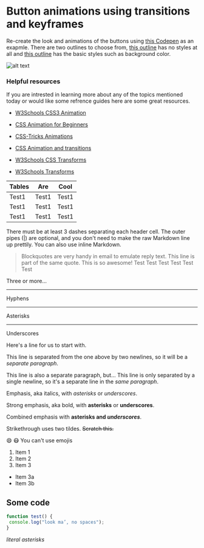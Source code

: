 # Button animations using transitions and keyframes

Re-create the look and animations of the buttons using [this Codepen](http://codepen.io/Chelsea-Dover/full/ygNwej/) as an exapmle. There are two outlines to choose from, [this outline](http://codepen.io/Chelsea-Dover/pen/aWQPpY) has no styles at all and [this outline](https://codepen.io/Chelsea-Dover/pen/dWwWyB?editors=1100) has the basic styles such as background color.

![alt text](http://lorempixel.com/g/1600/850/cats/1/ "Logo Title Text 1")

### Helpful resources
If you are intrested in learning more about any of the topics mentioned today or would like some refrence guides here are some great resources.
* [W3Schools CSS3 Animation](https://www.w3schools.com/css/css3_animations.asp)

* [CSS Animation for Beginners](https://robots.thoughtbot.com/css-animation-for-beginners)

* [CSS-Tricks Animations](https://css-tricks.com/almanac/properties/a/animation/)

* [CSS Animation and transitions](http://learn.shayhowe.com/advanced-html-css/transitions-animations/)

* [W3Schools CSS Transforms](https://www.w3schools.com/cssref/css3_pr_transform.asp)

* [W3Schools Transforms](https://css-tricks.com/almanac/properties/t/transform/)

| Tables        | Are           |      Cool     |
| ------------- | ------------- | ------------- |
| Test1         | Test1         | Test1         |
| Test1         | Test1         | Test1         |
| Test1         | Test1         | Test1         |

There must be at least 3 dashes separating each header cell.
The outer pipes (|) are optional, and you don't need to make the
raw Markdown line up prettily. You can also use inline Markdown.


> Blockquotes are very handy in email to emulate reply text.
> This line is part of the same quote.
> This is so awesome!
> Test Test Test Test Test Test

Three or more...

---

Hyphens

***

Asterisks

___

Underscores

Here's a line for us to start with.

This line is separated from the one above by two newlines, so it will be a *separate paragraph*.

This line is also a separate paragraph, but...
This line is only separated by a single newline, so it's a separate line in the *same paragraph*.

Emphasis, aka italics, with *asterisks* or _underscores_.

Strong emphasis, aka bold, with **asterisks** or __underscores__.

Combined emphasis with **asterisks and _underscores_**.

Strikethrough uses two tildes. ~~Scratch this.~~

:smile: :mask: You can't use emojis

1. Item 1
2. Item 2
3. Item 3
 * Item 3a
 * Item 3b


 ## Some code

 ```javascript
 function test() {
  console.log("look ma’, no spaces");
 }
 ```

 *literal asterisks*
